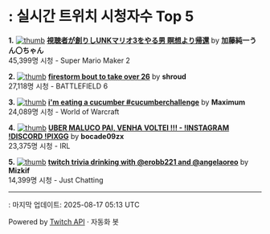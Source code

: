 # : 실시간 트위치 시청자수 Top 5

**1.** [![thumb](https://static-cdn.jtvnw.net/previews-ttv/live_user_kato_junichi0817-320x180.jpg)](https://twitch.tv/加藤純一うん〇ちゃん)
**[視聴者が創りしUNKマリオ3をやる男 瞑想より帰還](https://twitch.tv/加藤純一うん〇ちゃん)** by **加藤純一うん〇ちゃん**<br>45,399명 시청  - Super Mario Maker 2

**2.** [![thumb](https://static-cdn.jtvnw.net/previews-ttv/live_user_shroud-320x180.jpg)](https://twitch.tv/shroud)
**[firestorm bout to take over 26](https://twitch.tv/shroud)** by **shroud**<br>27,118명 시청  - BATTLEFIELD 6

**3.** [![thumb](https://static-cdn.jtvnw.net/previews-ttv/live_user_maximum-320x180.jpg)](https://twitch.tv/Maximum)
**[i'm eating a cucumber #cucumberchallenge](https://twitch.tv/Maximum)** by **Maximum**<br>24,089명 시청  - World of Warcraft

**4.** [![thumb](https://static-cdn.jtvnw.net/previews-ttv/live_user_bocade09zx-320x180.jpg)](https://twitch.tv/bocade09zx)
**[UBER MALUCO PAI, VENHA VOLTEI !!! - !INSTAGRAM !DISCORD !PIXGG](https://twitch.tv/bocade09zx)** by **bocade09zx**<br>23,375명 시청  - IRL

**5.** [![thumb](https://static-cdn.jtvnw.net/previews-ttv/live_user_mizkif-320x180.jpg)](https://twitch.tv/Mizkif)
**[twitch trivia drinking with @erobb221 and @angelaoreo](https://twitch.tv/Mizkif)** by **Mizkif**<br>14,399명 시청  - Just Chatting


---
: 마지막 업데이트: 2025-08-17 05:13 UTC

Powered by [Twitch API](https://dev.twitch.tv/docs/api/reference) · 자동화 봇